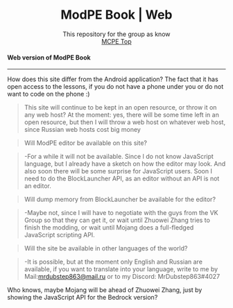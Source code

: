 <h1 align="center">ModPE Book | Web</h1>

<p align="center">
This repository for the group as know
	<br>
	<a href="https://vk.com/mcpe_top">MCPE Top</a>
</p>
<h4> Web version of ModPE Book</h4>

***

<p al>How does this site differ from the Android application?
The fact that it has open access to the lessons, if you do not have a phone under you or do not want to code on the phone :)
</p>

>This site will continue to be kept in an open resource, or throw it on any web host?
>At the moment: yes, there will be some time left in an open resource, but then I will throw a web host on whatever web host, since Russian web hosts cost big money

  

>Will ModPE editor be available on this site?

>

>-For a while it will not be available. Since I do not know JavaScript language, but I already have a sketch on how the editor may look. And also soon there will be some surprise for JavaScript users. Soon I need to do the BlockLauncher API, as an editor without an API is not an editor.

  

> Will dump memory from BlockLauncher be available for the editor?

>

>-Maybe not, since I will have to negotiate with the guys from the VK Group so that they can get it, or wait until Zhuowei Zhang tries to finish the modding, or wait until Mojang does a full-fledged JavaScript scripting API.

  

> Will the site be available in other languages of the world?

>

>-It is possible, but at the moment only English and Russian are available, if you want to translate into your language, write to me by Mail:<mrdubstep863@mail.ru> or to my Discord: MrDubstep863#4027

  

Who knows, maybe Mojang will be ahead of Zhuowei Zhang, just by showing the JavaScript API for the Bedrock version?
<!--stackedit_data:
eyJoaXN0b3J5IjpbLTIxNzI0OTE1NywtNjc0MTQ2MzI2LC04Nz
UxMjEwNTFdfQ==
-->